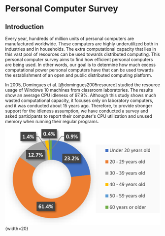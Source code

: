 # Personal Computer Survey

## Introduction

Every year, hundreds of million units of personal computers are  manufactured worldwide. These computers are highly underutilized both in industries and in households. The extra computational capacity that lies in this vast pool of resources can be used towards distributed computing. This personal computer survey aims to find how efficient personal computers are being used. In other words, our goal is to determine how much excess computational power personal computers have that can be used towards the establishment of an open and public distributed computing platform. 

In 2005, Domingues et al. [@domingues2005resource] studied the resource usage of Windows 10 machines from classroom laboratories. The results show an average CPU idleness of 97.9\%. Although this study shows much wasted computational capacity, it focuses only on laboratory computers, and it was conducted about 15 years ago. Therefore, to provide stronger support for the idleness assumption, we have conducted a survey and asked participants to report their computer's CPU utilization and unused memory when running their regular programs. 


![Age](img/Age.png){width=20}

<!-- \centering
![Gender](figures/Gender.pdf){width="\columnwidth"}

\centering
![Highest level of education](figures/Edu.pdf){width="\columnwidth"}

Overview of the Survey
======================

In this survey, we first gathered some demographic information about the
participant, such as their age, gender, and level of education. The rest
of the survey questions were aimed to find the amount of computational
power that is not being used. The participants first state the number of
personal computers that they own. Then they answer the following
questions for each of their computers:

-   On average, how many hours per day do you work with your personal
    computer?

-   What is the primary operating system that you use on your computer?

-   What is your computer's average CPU utilization when running regular
    programs?

-   What is the amount of unused memory, in gigabytes, on your computer
    when running regular programs?

About 700 people participated in this survey, mostly university students
of computer science or computer engineering.
Figure [\[fig:demographic\]](#fig:demographic){reference-type="ref"
reference="fig:demographic"} shows the demographic information of the
participants. Most of them are 20 - 29 years old, male, with a high
school diploma. In total, we gathered information about the utilization
of about 1150 computers.

Results
=======

Participants have been asked to indicate the number of personal
computers that they own. Figure
[\[fig:PC\_num\_all\]](#fig:PC_num_all){reference-type="ref"
reference="fig:PC_num_all"} shows the results of this question. About
half of the participants have one PC. The average number of personal
computers that a person owns is 1.65.

![Number of personal computers used each person
owns.](figures/PC_num_all.pdf){width="0.9\columnwidth"}

[\[fig:PC\_num\_all\]]{#fig:PC_num_all label="fig:PC_num_all"}

To get a better understanding of the gathered data, the average usage
time per day, CPU utilization, and unused memory of the participants'
main computer for the education groups and age groups are shown in
Fig. [\[fig:groupbyEducation\]](#fig:groupbyEducation){reference-type="ref"
reference="fig:groupbyEducation"} and
Fig. [\[fig:groupbyAge\]](#fig:groupbyAge){reference-type="ref"
reference="fig:groupbyAge"}, respectively. Since there were less than 10
participants with an education level of less than a high school diploma,
it was not possible to calculate a reliable average value for this
group. The situation is similar for the age groups of 50-59 years old,
and 60 years and older.

![Average main computer's usage time per day, CPU utilization, and
unused memory for each of the education
groups.[]{label="fig:groupbyEducation"}](figures/GroupbyEducation.pdf){#fig:groupbyEducation
width="\columnwidth"}

![Average main computer's usage time per day, CPU utilization, and
unused memory for each of the age
groups.[]{label="fig:groupbyAge"}](figures/GroupbyAge.pdf){#fig:groupbyAge
width="\columnwidth"}

It is also interesting to see the popularity of different operating
systems among the participants. About 73.8% of the computers are running
on Windows, which shows the popularity of this operating system. 16.6%
run on macOS, 8.4% on Linux, and the remaining 1.2% run on other
operating systems.

\begingroup
\centering
[\[tab:survey\_results\]]{#tab:survey_results
label="tab:survey_results"}

                    Time (Hours)   CPU (%)   Memory (GBs)
  ---------------- -------------- --------- --------------
   Main Computers       6.34        25.72        8.6
   All Computers        4.53        24.54        7.91

  : Average usage time, CPU utilization, and unused memory for the main
  computers and all the computers in the survey.

\endgroup
Finally, Table
[\[tab:survey\_results\]](#tab:survey_results){reference-type="ref"
reference="tab:survey_results"} shows the average usage time per day,
CPU utilization, and unused memory for the main computers and all the
computers in the survey. It can be seen that the average CPU utilization
for all the personal computers in this survey is 24.54%. Since most
participants are computer engineering and computer science students, the
average CPU utilization for a more general audience is expected to be
even less than this number. This result confirms our initial assumption
that personal computers are highly underutilized.

\bibliographystyle{ieeetr} -->
